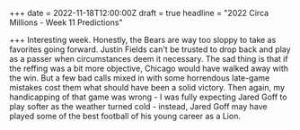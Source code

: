 +++
date = 2022-11-18T12:00:00Z
draft = true
headline = "2022 Circa Millions - Week 11 Predictions"

+++
Interesting week. Honestly, the Bears are way too sloppy to take as favorites going forward. Justin Fields can't be trusted to drop back and play as a passer when circumstances deem it necessary. The sad thing is that if the reffing was a bit more objective, Chicago would have walked away with the win. But a few bad calls mixed in with some horrendous late-game mistakes cost them what should have been a solid victory. Then again, my handicapping of that game was wrong - I was fully expecting Jared Goff to play softer as the weather turned cold - instead, Jared Goff may have played some of the best football of his young career as a Lion. 